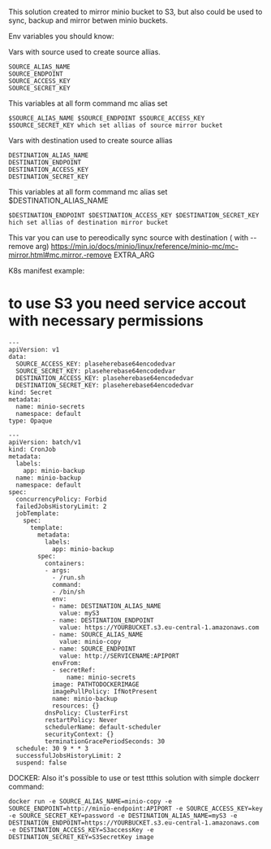 This solution created to mirror minio bucket to S3, but also could be used to sync, backup and mirror betwen minio buckets.

Env variables you should know:

Vars with source used to create source allias.
```
SOURCE_ALIAS_NAME
SOURCE_ENDPOINT
SOURCE_ACCESS_KEY
SOURCE_SECRET_KEY
```
This variables at all form command mc alias set
```
$SOURCE_ALIAS_NAME $SOURCE_ENDPOINT $SOURCE_ACCESS_KEY $SOURCE_SECRET_KEY which set allias of source mirror bucket
```
Vars with destination used to create source allias
```
DESTINATION_ALIAS_NAME
DESTINATION_ENDPOINT
DESTINATION_ACCESS_KEY
DESTINATION_SECRET_KEY
```
This variables at all form command mc alias set $DESTINATION_ALIAS_NAME
```
$DESTINATION_ENDPOINT $DESTINATION_ACCESS_KEY $DESTINATION_SECRET_KEY hich set allias of destination mirror bucket
```
This var you can use to pereodically sync source with destination ( with --remove arg)
https://min.io/docs/minio/linux/reference/minio-mc/mc-mirror.html#mc.mirror.-remove
EXTRA_ARG

K8s manifest example:
# to use S3 you need service accout with necessary permissions
```
---
apiVersion: v1
data:
  SOURCE_ACCESS_KEY: plaseherebase64encodedvar
  SOURCE_SECRET_KEY: plaseherebase64encodedvar
  DESTINATION_ACCESS_KEY: plaseherebase64encodedvar
  DESTINATION_SECRET_KEY: plaseherebase64encodedvar
kind: Secret
metadata:
  name: minio-secrets
  namespace: default
type: Opaque

---
apiVersion: batch/v1
kind: CronJob
metadata:
  labels:
    app: minio-backup
  name: minio-backup
  namespace: default
spec:
  concurrencyPolicy: Forbid
  failedJobsHistoryLimit: 2
  jobTemplate:
    spec:
      template:
        metadata:
          labels:
            app: minio-backup
        spec:
          containers:
          - args:
            - /run.sh
            command:
            - /bin/sh
            env:
            - name: DESTINATION_ALIAS_NAME
              value: myS3
            - name: DESTINATION_ENDPOINT
              value: https://YOURBUCKET.s3.eu-central-1.amazonaws.com
            - name: SOURCE_ALIAS_NAME
              value: minio-copy
            - name: SOURCE_ENDPOINT
              value: http://SERVICENAME:APIPORT
            envFrom:
            - secretRef:
                name: minio-secrets
            image: PATHTODOCKERIMAGE
            imagePullPolicy: IfNotPresent
            name: minio-backup
            resources: {}
          dnsPolicy: ClusterFirst
          restartPolicy: Never
          schedulerName: default-scheduler
          securityContext: {}
          terminationGracePeriodSeconds: 30
  schedule: 30 9 * * 3
  successfulJobsHistoryLimit: 2
  suspend: false
```
DOCKER:
Also it's possible to use or test ttthis solution with simple dockerr command:
```
docker run -e SOURCE_ALIAS_NAME=minio-copy -e SOURCE_ENDPOINT=http://minio-endpoint:APIPORT -e SOURCE_ACCESS_KEY=key -e SOURCE_SECRET_KEY=password -e DESTINATION_ALIAS_NAME=myS3 -e DESTINATION_ENDPOINT=https://YOURBUCKET.s3.eu-central-1.amazonaws.com -e DESTINATION_ACCESS_KEY=S3accessKey -e DESTINATION_SECRET_KEY=S3SecretKey image
```
